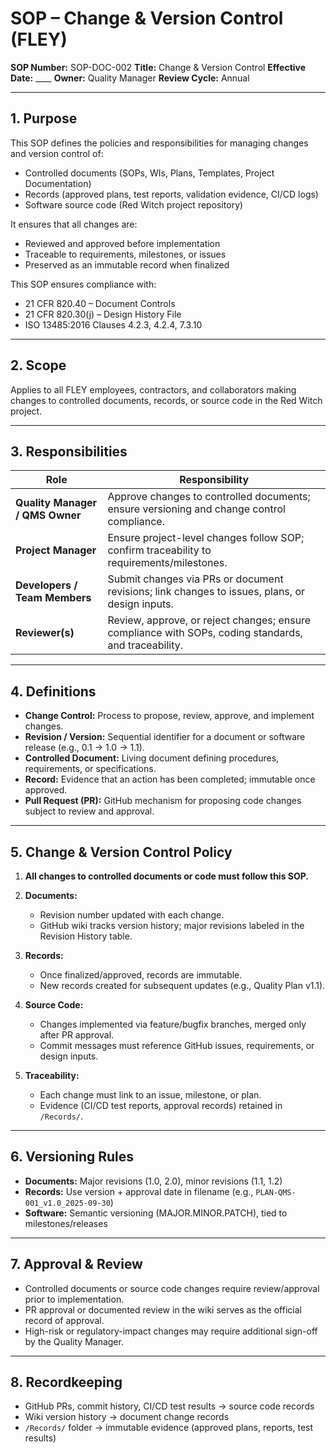 # **SOP – Change & Version Control (FLEY)**

**SOP Number:** SOP-DOC-002
**Title:** Change & Version Control
**Effective Date:** ____
**Owner:** Quality Manager
**Review Cycle:** Annual

---

## **1. Purpose**

This SOP defines the policies and responsibilities for managing changes and version control of:

* Controlled documents (SOPs, WIs, Plans, Templates, Project Documentation)
* Records (approved plans, test reports, validation evidence, CI/CD logs)
* Software source code (Red Witch project repository)

It ensures that all changes are:

* Reviewed and approved before implementation
* Traceable to requirements, milestones, or issues
* Preserved as an immutable record when finalized

This SOP ensures compliance with:

* 21 CFR 820.40 – Document Controls
* 21 CFR 820.30(j) – Design History File
* ISO 13485:2016 Clauses 4.2.3, 4.2.4, 7.3.10

<!--
Compliance
==========
Change Control SOP
ISO 9001 6.3, 8.1, 7.5
Change Requests, Impact Assessments, Approval Records, Updated Procedures, Revision Logs
==========
6 Planning
6.3 Planning of changes

8 Operation
8.1 Operational planning and control

7 Support
7.5 Documented information
7.5.1 General
7.5.2 Creating and updating
7.5.3 Control of documented information
==========
-->

---

## **2. Scope**

Applies to all FLEY employees, contractors, and collaborators making changes to controlled documents, records, or source code in the Red Witch project.

---

## **3. Responsibilities**

| Role                            | Responsibility                                                                                       |
| ------------------------------- | ---------------------------------------------------------------------------------------------------- |
| **Quality Manager / QMS Owner** | Approve changes to controlled documents; ensure versioning and change control compliance.            |
| **Project Manager**             | Ensure project-level changes follow SOP; confirm traceability to requirements/milestones.            |
| **Developers / Team Members**   | Submit changes via PRs or document revisions; link changes to issues, plans, or design inputs.       |
| **Reviewer(s)**                 | Review, approve, or reject changes; ensure compliance with SOPs, coding standards, and traceability. |

---

## **4. Definitions**

* **Change Control:** Process to propose, review, approve, and implement changes.
* **Revision / Version:** Sequential identifier for a document or software release (e.g., 0.1 → 1.0 → 1.1).
* **Controlled Document:** Living document defining procedures, requirements, or specifications.
* **Record:** Evidence that an action has been completed; immutable once approved.
* **Pull Request (PR):** GitHub mechanism for proposing code changes subject to review and approval.

---

## **5. Change & Version Control Policy**

1. **All changes to controlled documents or code must follow this SOP.**
2. **Documents:**

   * Revision number updated with each change.
   * GitHub wiki tracks version history; major revisions labeled in the Revision History table.
3. **Records:**

   * Once finalized/approved, records are immutable.
   * New records created for subsequent updates (e.g., Quality Plan v1.1).
4. **Source Code:**

   * Changes implemented via feature/bugfix branches, merged only after PR approval.
   * Commit messages must reference GitHub issues, requirements, or design inputs.
5. **Traceability:**

   * Each change must link to an issue, milestone, or plan.
   * Evidence (CI/CD test reports, approval records) retained in `/Records/`.

---

## **6. Versioning Rules**

* **Documents:** Major revisions (1.0, 2.0), minor revisions (1.1, 1.2)
* **Records:** Use version + approval date in filename (e.g., `PLAN-QMS-001_v1.0_2025-09-30`)
* **Software:** Semantic versioning (MAJOR.MINOR.PATCH), tied to milestones/releases

---

## **7. Approval & Review**

* Controlled documents or source code changes require review/approval prior to implementation.
* PR approval or documented review in the wiki serves as the official record of approval.
* High-risk or regulatory-impact changes may require additional sign-off by the Quality Manager.

---

## **8. Recordkeeping**

* GitHub PRs, commit history, CI/CD test results → source code records
* Wiki version history → document change records
* `/Records/` folder → immutable evidence (approved plans, reports, test results)
